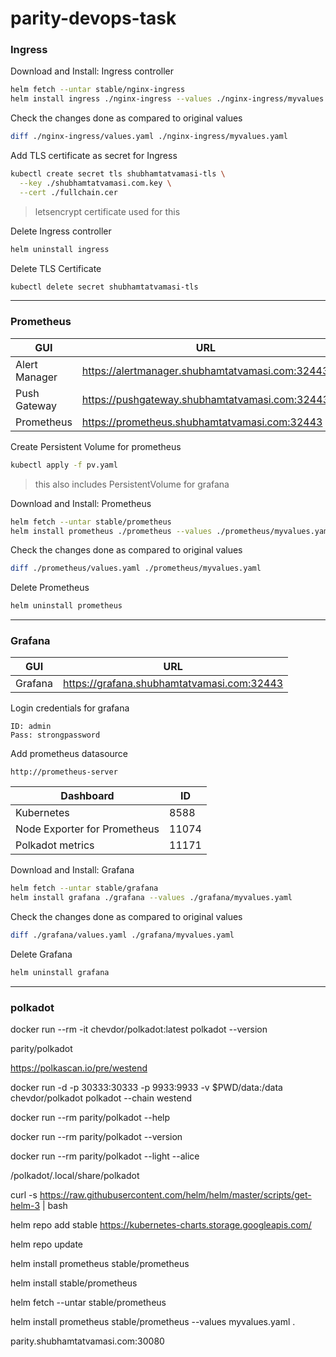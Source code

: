 # parity-devops-task

### Ingress

Download and Install: Ingress controller
```bash
helm fetch --untar stable/nginx-ingress
helm install ingress ./nginx-ingress --values ./nginx-ingress/myvalues.yaml
```

Check the changes done as compared to original values
```bash
diff ./nginx-ingress/values.yaml ./nginx-ingress/myvalues.yaml
```

Add TLS certificate as secret for Ingress
```bash
kubectl create secret tls shubhamtatvamasi-tls \
  --key ./shubhamtatvamasi.com.key \
  --cert ./fullchain.cer
```
> letsencrypt certificate used for this

Delete Ingress controller
```bash
helm uninstall ingress
```

Delete TLS Certificate
```bash
kubectl delete secret shubhamtatvamasi-tls
```
---

### Prometheus

GUI | URL
--- | --- 
Alert Manager | https://alertmanager.shubhamtatvamasi.com:32443
Push Gateway | https://pushgateway.shubhamtatvamasi.com:32443
Prometheus | https://prometheus.shubhamtatvamasi.com:32443

Create Persistent Volume for prometheus
```bash
kubectl apply -f pv.yaml
```
> this also includes PersistentVolume for grafana

Download and Install: Prometheus
```bash
helm fetch --untar stable/prometheus
helm install prometheus ./prometheus --values ./prometheus/myvalues.yaml
```

Check the changes done as compared to original values
```bash
diff ./prometheus/values.yaml ./prometheus/myvalues.yaml
```

Delete Prometheus 
```bash
helm uninstall prometheus
```
---

### Grafana

GUI | URL
--- | --- 
Grafana | https://grafana.shubhamtatvamasi.com:32443

Login credentials for grafana
```
ID: admin
Pass: strongpassword
```

Add prometheus datasource
```
http://prometheus-server
```

Dashboard | ID
--- | --- 
Kubernetes | 8588
Node Exporter for Prometheus | 11074
Polkadot metrics | 11171

Download and Install: Grafana
```bash
helm fetch --untar stable/grafana
helm install grafana ./grafana --values ./grafana/myvalues.yaml
```

Check the changes done as compared to original values
```bash
diff ./grafana/values.yaml ./grafana/myvalues.yaml
```

Delete Grafana 
```bash
helm uninstall grafana
```
---

### polkadot


docker run --rm -it chevdor/polkadot:latest polkadot --version

parity/polkadot

https://polkascan.io/pre/westend

docker run -d -p 30333:30333 -p 9933:9933 -v $PWD/data:/data chevdor/polkadot polkadot --chain westend


docker run --rm parity/polkadot --help

docker run --rm parity/polkadot --version

docker run --rm parity/polkadot --light --alice

/polkadot/.local/share/polkadot

curl -s https://raw.githubusercontent.com/helm/helm/master/scripts/get-helm-3 | bash

helm repo add stable https://kubernetes-charts.storage.googleapis.com/

helm repo update

helm install prometheus stable/prometheus

helm install stable/prometheus

helm fetch --untar stable/prometheus

helm install prometheus stable/prometheus --values myvalues.yaml .

parity.shubhamtatvamasi.com:30080


